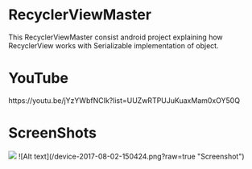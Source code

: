 # RecyclerViewMaster
This RecyclerViewMaster consist android project explaining how RecyclerView works with Serializable implementation of object.
<h1>YouTube</h1>
https://youtu.be/jYzYWbfNCIk?list=UUZwRTPUJuKuaxMam0xOY50Q

<h1>ScreenShots</h1>
<img src="/device-2017-08-02-150424.png"/>
![Alt text](/device-2017-08-02-150424.png?raw=true "Screenshot")
